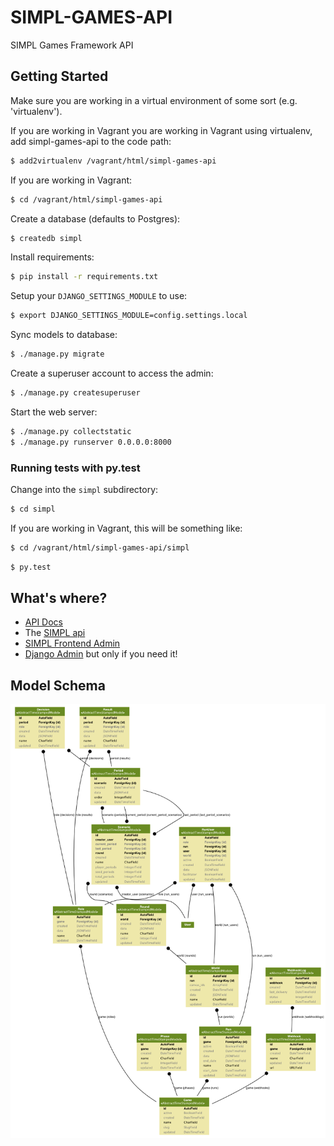 # SIMPL-GAMES-API

SIMPL Games Framework API

## Getting Started

Make sure you are working in a virtual environment of some sort (e.g. 'virtualenv').

If you are working in Vagrant you are working in Vagrant using virtualenv, add simpl-games-api to the code path:

```bash
$ add2virtualenv /vagrant/html/simpl-games-api
```
If you are working in Vagrant:

```bash
$ cd /vagrant/html/simpl-games-api
```

Create a database (defaults to Postgres):

```bash
$ createdb simpl
```

Install requirements:

```bash
$ pip install -r requirements.txt
```

Setup your `DJANGO_SETTINGS_MODULE` to use:

```bash
$ export DJANGO_SETTINGS_MODULE=config.settings.local
```

Sync models to database:

```bash
$ ./manage.py migrate
```

Create a superuser account to access the admin:

```bash
$ ./manage.py createsuperuser
```

Start the web server:

```bash
$ ./manage.py collectstatic
$ ./manage.py runserver 0.0.0.0:8000
```

### Running tests with py.test

Change into the `simpl` subdirectory:

```bash
$ cd simpl
```

If you are working in Vagrant, this will be something like:

```bash
$ cd /vagrant/html/simpl-games-api/simpl
```

```bash
$ py.test
```

## What's where?

- [API Docs](http://localhost:8000/docs/)
- The [SIMPL api](http://localhost:8000/apis/)
- [SIMPL Frontend Admin](http://localhost:8000/simpl/)
- [Django Admin](http://localhost:8000/admin/) but only if you need it!

## Model Schema

![](docs/models.png)
